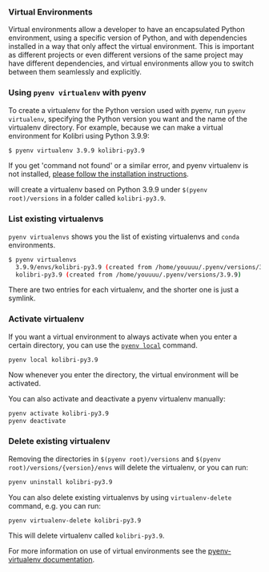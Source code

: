 ### Virtual Environments

Virtual environments allow a developer to have an encapsulated Python environment, using a specific version of Python, and with dependencies installed in a way that only affect the virtual environment. This is important as different projects or even different versions of the same project may have different dependencies, and virtual environments allow you to switch between them seamlessly and explicitly.

### Using `pyenv virtualenv` with pyenv

To create a virtualenv for the Python version used with pyenv, run `pyenv virtualenv`, specifying the Python version you want and the name of the virtualenv directory. For example, because we can make a virtual environment for Kolibri using Python 3.9.9:

```sh
$ pyenv virtualenv 3.9.9 kolibri-py3.9
```

If you get 'command not found' or a similar error, and pyenv virtualenv is not installed, [please follow the installation instructions](https://github.com/pyenv/pyenv-virtualenv#installation).

will create a virtualenv based on Python 3.9.9 under `$(pyenv root)/versions` in a
folder called `kolibri-py3.9`.

### List existing virtualenvs

`pyenv virtualenvs` shows you the list of existing virtualenvs and `conda` environments.

```sh
$ pyenv virtualenvs
  3.9.9/envs/kolibri-py3.9 (created from /home/youuuu/.pyenv/versions/3.9.9)
  kolibri-py3.9 (created from /home/youuuu/.pyenv/versions/3.9.9)
```

There are two entries for each virtualenv, and the shorter one is just a symlink.


### Activate virtualenv

If you want a virtual environment to always activate when you enter a certain directory, you can use the [`pyenv local`](https://github.com/pyenv/pyenv/blob/master/COMMANDS.md#pyenv-local) command.

```
pyenv local kolibri-py3.9
```

Now whenever you enter the directory, the virtual environment will be activated.

You can also activate and deactivate a pyenv virtualenv manually:

```sh
pyenv activate kolibri-py3.9
pyenv deactivate
```

### Delete existing virtualenv

Removing the directories in `$(pyenv root)/versions` and `$(pyenv root)/versions/{version}/envs` will delete the virtualenv, or you can run:

```sh
pyenv uninstall kolibri-py3.9
```

You can also delete existing virtualenvs by using `virtualenv-delete` command, e.g. you can run:
```sh
pyenv virtualenv-delete kolibri-py3.9
```
This will delete virtualenv called `kolibri-py3.9`.

For more information on use of virtual environments see the [pyenv-virtualenv documentation](https://github.com/pyenv/pyenv-virtualenv/blob/master/README.md#usage).
